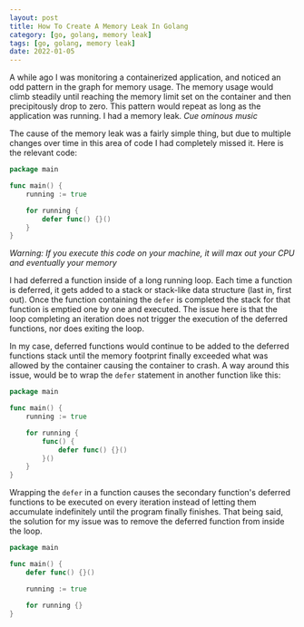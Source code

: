 ```yaml
---
layout: post
title: How To Create A Memory Leak In Golang
category: [go, golang, memory leak]
tags: [go, golang, memory leak]
date: 2022-01-05
---
```


A while ago I was monitoring a containerized application, and noticed an odd pattern in the graph for memory usage. The memory usage would climb steadily until reaching the memory limit set on the container and then precipitously drop to zero. This pattern would repeat as long as the application was running. I had a memory leak. _Cue ominous music_

The cause of the memory leak was a fairly simple thing, but due to multiple changes over time in this area of code I had completely missed it. Here is the relevant code:

```go
package main

func main() {
	running := true

	for running {
		defer func() {}()
	}
}
```

_Warning: If you execute this code on your machine, it will max out your CPU and eventually your memory_

I had deferred a function inside of a long running loop. Each time a function is deferred, it gets added to a stack or stack-like data structure (last in, first out). Once the function containing the `defer` is completed the stack for that function is emptied one by one and executed. The issue here is that the loop completing an iteration does not trigger the execution of the deferred functions, nor does exiting the loop. 

In my case, deferred functions would continue to be added to the deferred functions stack until the memory footprint finally exceeded what was allowed by the container causing the container to crash. A way around this issue, would be to wrap the `defer` statement in another function like this:

```go
package main

func main() {
	running := true

	for running {
		func() {
			defer func() {}()
		}()
	}
}
```
Wrapping the `defer` in a function causes the secondary function's deferred functions to be executed on every iteration instead of letting them accumulate indefinitely until the program finally finishes. That being said, the solution for my issue was to remove the deferred function from inside the loop. 

```go
package main

func main() {
	defer func() {}()

	running := true

	for running {}
}
```
